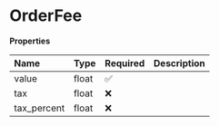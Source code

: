 # OrderFee

**Properties**

| Name        | Type  | Required | Description |
| :---------- | :---- | :------- | :---------- |
| value       | float | ✅       |             |
| tax         | float | ❌       |             |
| tax_percent | float | ❌       |             |

<!-- This file was generated by liblab | https://liblab.com/ -->
